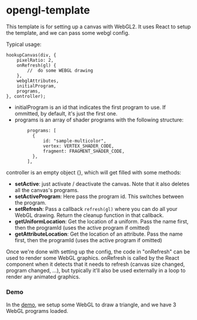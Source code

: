 # opengl-template

This template is for setting up a canvas with WebGL2.
It uses React to setup the template, and we can pass some webgl config.

Typical usage:
```
hookupCanvas(div, {
    pixelRatio: 2,
    onRefresh(gl) {
        //  do some WEBGL drawing
    },
    webglAttributes,
    initialProgram,
    programs,
}, controller);
```

- initialProgram is an id that indicates the first program to use. If ommitted, by default,
it's just the first one.
- programs is an array of shader programs with the following structure:
```
        programs: [
          {
              id: "sample-multicolor",
              vertex: VERTEX_SHADER_CODE,
              fragment: FRAGMENT_SHADER_CODE,
          },
        ],
```

controller is an empty object {}, which will get filled with some methods:
- **setActive**: just activate / deactivate the canvas. Note that it also deletes all the canvas's programs.
- **setActiveProgram**: Here pass the program id. This switches between the program.
- **setRefresh**: Pass a callback `refresh(gl)` where you can do all your WebGL drawing. Return the cleanup function in that callback.
- **getUniformLocation**: Get the location of a uniform. Pass the name first, then the programId (uses the active program if omitted)
- **getAttributeLocation**: Get the location of an attribute. Pass the name first, then the programId (uses the active program if omitted)


Once we're done with setting up the config, the code in "onRefresh" can be used to render some WebGL graphics. onRefresh is called by the React component when it detects that it needs to refresh (canvas size changed, program changed, ...), but typically it'll also be used externally in a loop to render any animated graphics.

### Demo

In the [demo](https://jacklehamster.github.io/opengl-template/public), we setup some WebGL to draw a triangle, and we have 3 WebGL programs loaded.